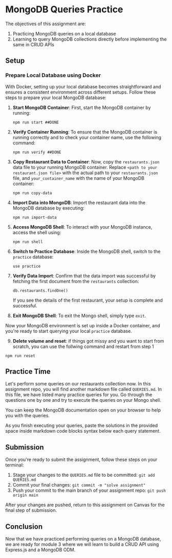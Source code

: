 # MongoDB Queries Practice

The objectives of this assignment are:

1. Practicing MongoDB queries on a local database
2. Learning to query MongoDB collections directly before implementing the same in CRUD APIs

## Setup

### Prepare Local Database using Docker

With Docker, setting up your local database becomes straightforward and ensures a consistent environment across different setups. Follow these steps to prepare your local MongoDB database:

1. **Start MongoDB Container**: First, start the MongoDB container by running:

   ```
   npm run start ##DONE
   ```

2. **Verify Container Running**: To ensure that the MongoDB container is running correctly and to check your container name, use the following command:

   ```
   npm run verify ##DONE
   ```

3. **Copy Restaurant Data to Container**: Now, copy the `restaurants.json` data file to your running MongoDB container. Replace `<path to your restaurant.json file>` with the actual path to your `restaurants.json` file, and `your_container_name` with the name of your MongoDB container:

   ```
   npm run copy-data
   ```

4. **Import Data into MongoDB**: Import the restaurant data into the MongoDB database by executing:

   ```
   npm run import-data
   ```

5. **Access MongoDB Shell**: To interact with your MongoDB instance, access the shell using:

   ```
   npm run shell
   ```

6. **Switch to Practice Database**: Inside the MongoDB shell, switch to the `practice` database:

   ```
   use practice
   ```

7. **Verify Data Import**: Confirm that the data import was successful by fetching the first document from the `restaurants` collection:

   ```
   db.restaurants.findOne()
   ```

   If you see the details of the first restaurant, your setup is complete and successful.

8. **Exit MongoDB Shell**: To exit the Mongo shell, simply type `exit`.

Now your MongoDB environment is set up inside a Docker container, and you're ready to start querying your local `practice` database.

9. **Delete volume and reset**: if things got missy and you want to start from scratch, you can use the follwing command and restart from step 1

`npm run reset`

## Practice Time

Let's perform some queries on our restaurants collection now. In this assignment repo, you will find another markdown file called `QUERIES.md`. In this file, we have listed many practice queries for you. Go through the questions one by one and try to execute the queries on your Mongo shell.

You can keep the MongoDB documentation open on your browser to help you with the queries.

As you finish executing your queries, paste the solutions in the provided space inside markdown code blocks syntax below each query statement.

## Submission

Once you're ready to submit the assignment, follow these steps on your terminal:

1. Stage your changes to the `QUERIES.md` file to be committed: `git add QUERIES.md`
2. Commit your final changes: `git commit -m "solve assignment"`
3. Push your commit to the main branch of your assignment repo: `git push origin main`

After your changes are pushed, return to this assignment on Canvas for the final step of submission.

## Conclusion

Now that we have practiced performing queries on a MongoDB database, we are ready for module 3 where we will learn to build a CRUD API using Express.js and a MongoDB ODM.
